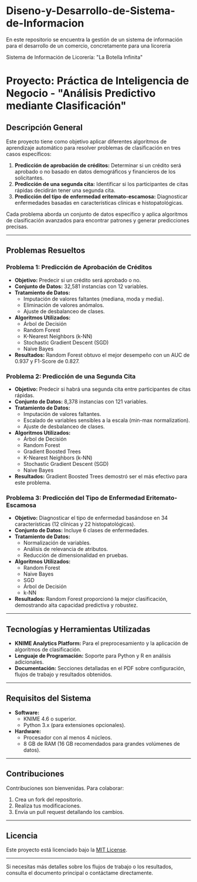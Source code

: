 # Diseno-y-Desarrollo-de-Sistema-de-Informacion
En este repositorio se encuentra la gestión de un sistema de información para el desarrollo de un comercio, concretamente para una licoreria

Sistema de Información de Licorería: "La Botella Infinita"

# Proyecto: Práctica de Inteligencia de Negocio - "Análisis Predictivo mediante Clasificación"

## Descripción General

Este proyecto tiene como objetivo aplicar diferentes algoritmos de aprendizaje automático para resolver problemas de clasificación en tres casos específicos:

1. **Predicción de aprobación de créditos:** Determinar si un crédito será aprobado o no basado en datos demográficos y financieros de los solicitantes.
2. **Predicción de una segunda cita:** Identificar si los participantes de citas rápidas decidirán tener una segunda cita.
3. **Predicción del tipo de enfermedad eritemato-escamosa:** Diagnosticar enfermedades basadas en características clínicas e histopatológicas.

Cada problema aborda un conjunto de datos específico y aplica algoritmos de clasificación avanzados para encontrar patrones y generar predicciones precisas.

---

## Problemas Resueltos

### Problema 1: Predicción de Aprobación de Créditos

- **Objetivo:** Predecir si un crédito será aprobado o no.
- **Conjunto de Datos:** 32,581 instancias con 12 variables.
- **Tratamiento de Datos:**
  - Imputación de valores faltantes (mediana, moda y media).
  - Eliminación de valores anómalos.
  - Ajuste de desbalanceo de clases.
- **Algoritmos Utilizados:**
  - Árbol de Decisión
  - Random Forest
  - K-Nearest Neighbors (k-NN)
  - Stochastic Gradient Descent (SGD)
  - Naive Bayes
- **Resultados:** Random Forest obtuvo el mejor desempeño con un AUC de 0.937 y F1-Score de 0.827.

### Problema 2: Predicción de una Segunda Cita

- **Objetivo:** Predecir si habrá una segunda cita entre participantes de citas rápidas.
- **Conjunto de Datos:** 8,378 instancias con 121 variables.
- **Tratamiento de Datos:**
  - Imputación de valores faltantes.
  - Escalado de variables sensibles a la escala (min-max normalization).
  - Ajuste de desbalanceo de clases.
- **Algoritmos Utilizados:**
  - Árbol de Decisión
  - Random Forest
  - Gradient Boosted Trees
  - K-Nearest Neighbors (k-NN)
  - Stochastic Gradient Descent (SGD)
  - Naive Bayes
- **Resultados:** Gradient Boosted Trees demostró ser el más efectivo para este problema.

### Problema 3: Predicción del Tipo de Enfermedad Eritemato-Escamosa

- **Objetivo:** Diagnosticar el tipo de enfermedad basándose en 34 características (12 clínicas y 22 histopatológicas).
- **Conjunto de Datos:** Incluye 6 clases de enfermedades.
- **Tratamiento de Datos:**
  - Normalización de variables.
  - Análisis de relevancia de atributos.
  - Reducción de dimensionalidad en pruebas.
- **Algoritmos Utilizados:**
  - Random Forest
  - Naive Bayes
  - SGD
  - Árbol de Decisión
  - k-NN
- **Resultados:** Random Forest proporcionó la mejor clasificación, demostrando alta capacidad predictiva y robustez.

---

## Tecnologías y Herramientas Utilizadas

- **KNIME Analytics Platform:** Para el preprocesamiento y la aplicación de algoritmos de clasificación.
- **Lenguaje de Programación:** Soporte para Python y R en análisis adicionales.
- **Documentación:** Secciones detalladas en el PDF sobre configuración, flujos de trabajo y resultados obtenidos.

---

## Requisitos del Sistema

- **Software:**
  - KNIME 4.6 o superior.
  - Python 3.x (para extensiones opcionales).
- **Hardware:**
  - Procesador con al menos 4 núcleos.
  - 8 GB de RAM (16 GB recomendados para grandes volúmenes de datos).

---

## Contribuciones

Contribuciones son bienvenidas. Para colaborar:
1. Crea un fork del repositorio.
2. Realiza tus modificaciones.
3. Envía un pull request detallando los cambios.

---

## Licencia

Este proyecto está licenciado bajo la [MIT License](LICENSE).

---

Si necesitas más detalles sobre los flujos de trabajo o los resultados, consulta el documento principal o contáctame directamente.


